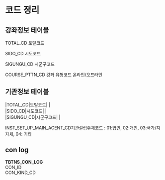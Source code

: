 
# 코드 정리

## 강좌정보 테이블

TOTAL_CD 토탈코드  

SIDO_CD 시도코드  

SIGUNGU_CD 시군구코드  

COURSE_PTTN_CD 강좌 유형코드 온라인/오프라인  

## 기관정보 테이블

|TOTAL_CD|토탈코드| |  
|SIDO_CD|시도코드| |  
|SIGUNGU_CD|시군구코드| |  

INST_SET_UP_MAIN_AGENT_CD기관설립주체코드 
: 01:법인, 02:개인,  03:국가/지자체, 04: 기타

## con log

**TBTNS_CON_LOG**  
CON_ID  
CON_KIND_CD  


<!--stackedit_data:
eyJoaXN0b3J5IjpbMTEwMTg1NjczMywxMzQ0MDA4NDgsMTg1OD
cxNDA0Nl19
-->